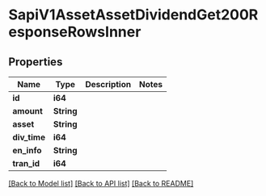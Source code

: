 # SapiV1AssetAssetDividendGet200ResponseRowsInner

## Properties

Name | Type | Description | Notes
------------ | ------------- | ------------- | -------------
**id** | **i64** |  | 
**amount** | **String** |  | 
**asset** | **String** |  | 
**div_time** | **i64** |  | 
**en_info** | **String** |  | 
**tran_id** | **i64** |  | 

[[Back to Model list]](../README.md#documentation-for-models) [[Back to API list]](../README.md#documentation-for-api-endpoints) [[Back to README]](../README.md)


